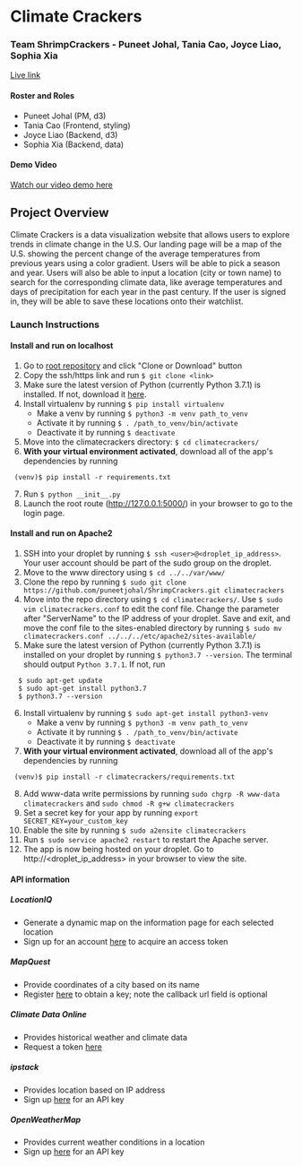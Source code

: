 # Climate Crackers 
### Team ShrimpCrackers - Puneet Johal, Tania Cao, Joyce Liao, Sophia Xia
[Live link](http://climatecrackers.stuycs.org/)
#### Roster and Roles
* Puneet Johal (PM, d3)
* Tania Cao (Frontend, styling)
* Joyce Liao (Backend, d3)
* Sophia Xia (Backend, data)

#### Demo Video
[Watch our video demo here](https://www.youtube.com/watch?v=DrSi6HytNdg&feature=youtu.be)

## Project Overview
Climate Crackers is a data visualization website that allows users to explore trends in climate change in the U.S. Our landing page will be a map of the U.S. showing the percent change of the average temperatures from previous years using a color gradient. Users will be able to pick a season and year. Users will also be able to input a location (city or town name) to search for the corresponding climate data, like average temperatures and days of precipitation for each year in the past century. If the user is signed in, they will be able to save these locations onto their watchlist.

### Launch Instructions
#### Install and run on localhost
1. Go to [root repository](https://github.com/puneetjohal/ShrimpCrackers/) and click "Clone or Download" button
2. Copy the ssh/https link and run `$ git clone <link>`
3. Make sure the latest version of Python (currently Python 3.7.1) is installed. If not, download it [here](https://www.python.org/downloads/).
4. Install virtualenv by running `$ pip install virtualenv`
   * Make a venv by running `$ python3 -m venv path_to_venv`
   * Activate it by running `$ . /path_to_venv/bin/activate`
   * Deactivate it by running `$ deactivate`
5. Move into the climatecrackers directory: `$ cd climatecrackers/`
6. **With your virtual environment activated**, download all of the app's dependencies by running 
```
 (venv)$ pip install -r requirements.txt
```
7. Run `$ python __init__.py`
8. Launch the root route (http://127.0.0.1:5000/) in your browser to go to the login page.

#### Install and run on Apache2
1. SSH into your droplet by running `$ ssh <user>@<droplet_ip_address>`. Your user account should be part of the sudo group on the droplet.
2. Move to the www directory using `$ cd ../../var/www/`
3. Clone the repo by running `$ sudo git clone https://github.com/puneetjohal/ShrimpCrackers.git climatecrackers`
4. Move into the repo directory using `$ cd climatecrackers/`. Use `$ sudo vim climatecrackers.conf` to edit the conf file. Change the parameter after "ServerName" to the IP address of your droplet. Save and exit, and move the conf file to the sites-enabled directory by running `$ sudo mv climatecrackers.conf ../../../etc/apache2/sites-available/`
5. Make sure the latest version of Python (currently Python 3.7.1) is installed on your droplet by running `$ python3.7 --version`. The terminal should output `Python 3.7.1`. If not, run
```
  $ sudo apt-get update
  $ sudo apt-get install python3.7
  $ python3.7 --version
```
6. Install virtualenv by running `$ sudo apt-get install python3-venv`
   * Make a venv by running `$ python3 -m venv path_to_venv`
   * Activate it by running `$ . /path_to_venv/bin/activate`
   * Deactivate it by running `$ deactivate`
7. **With your virtual environment activated**, download all of the app's dependencies by running 
```
 (venv)$ pip install -r climatecrackers/requirements.txt
```
8. Add www-data write permissions by running `sudo chgrp -R www-data climatecrackers` and `sudo chmod -R g+w climatecrackers`
9. Set a secret key for your app by running `export SECRET_KEY=your_custom_key`
10. Enable the site by running `$ sudo a2ensite climatecrackers`
11. Run `$ sudo service apache2 restart` to restart the Apache server.
12. The app is now being hosted on your droplet. Go to http://<droplet_ip_address> in your browser to view the site.

#### API information
##### LocationIQ
* Generate a dynamic map on the information page for each selected location
* Sign up for an account [here](https://locationiq.com/docs) to acquire an access token
##### MapQuest
* Provide coordinates of a city based on its name
* Register [here](https://developer.mapquest.com/plan_purchase/steps/business_edition/business_edition_free/register) to obtain a key; note the callback url field is optional
##### Climate Data Online
* Provides historical weather and climate data
* Request a token [here](https://www.ncdc.noaa.gov/cdo-web/token)
##### ipstack
* Provides location based on IP address
* Sign up [here](https://ipstack.com/signup/free) for an API key
##### OpenWeatherMap
* Provides current weather conditions in a location
* Sign up [here](https://home.openweathermap.org/users/sign_up) for an API key

